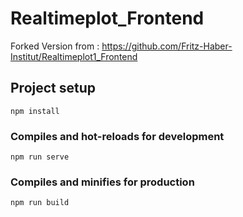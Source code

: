 # Realtimeplot_Frontend
Forked Version from : https://github.com/Fritz-Haber-Institut/Realtimeplot1_Frontend

## Project setup
```
npm install
```

### Compiles and hot-reloads for development
```
npm run serve
```

### Compiles and minifies for production
```
npm run build
```
